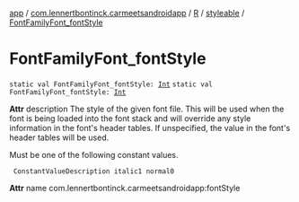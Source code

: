 [app](../../../index.md) / [com.lennertbontinck.carmeetsandroidapp](../../index.md) / [R](../index.md) / [styleable](index.md) / [FontFamilyFont_fontStyle](./-font-family-font_font-style.md)

# FontFamilyFont_fontStyle

`static val FontFamilyFont_fontStyle: `[`Int`](https://kotlinlang.org/api/latest/jvm/stdlib/kotlin/-int/index.html)
`static val FontFamilyFont_fontStyle: `[`Int`](https://kotlinlang.org/api/latest/jvm/stdlib/kotlin/-int/index.html)

**Attr**
description The style of the given font file. This will be used when the font is being loaded into the font stack and will override any style information in the font's header tables. If unspecified, the value in the font's header tables will be used.

Must be one of the following constant values.

     ConstantValueDescription italic1 normal0

**Attr**
name com.lennertbontinck.carmeetsandroidapp:fontStyle

